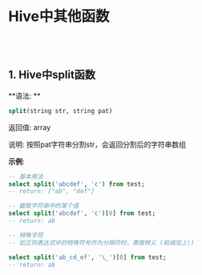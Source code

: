# Hive中其他函数

<br>
<br>

## 1. Hive中split函数

**语法: **

```sql
split(string str, string pat) 
```

返回值: array
 
说明: 按照pat字符串分割str，会返回分割后的字符串数组 

**示例**:

```sql
-- 基本用法
select split('abcdef', 'c') from test;
-- return: ["ab", "def"]

-- 截取字符串中的某个值
select split('abcdef', 'c')[0] from test;
-- return: ab

-- 特殊字符 
-- 如正则表达式中的特殊符号作为分隔符时，需做转义 (前缀加上\)

select split('ab_cd_ef', '\_')[0] from test;
-- return: ab
```